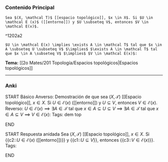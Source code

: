 ### Contenido Principal

```ad-proposition
Sea $(X, \mathcal T)$ [[espacio topológico]], $x \in X$. Si $U \in \mathcal E (x)$ ([[entorno]]) y $U \subseteq V$, entonces $V \in \mathcal E(x)$.
```

^1202a2

```ad-proof
$U \in \mathcal E(x) \implies \exists A \in \mathcal T$ tal que $x \in A \subseteq U \subseteq V$ $\implies$ $\exists A \in \mathcal T$ tal que $x \in A \subseteq V$ $\implies$ $V \in \mathcal E(x)$:
```

**Tema:** [[2o Mates/201 Topología/Espacios topológicos|Espacios topológicos]]

---
### Anki

START
Básico
Anverso: Demostración de que sea $(X, \mathcal T)$ [[Espacio topológico]], $x \in X$. Si $U \in \mathcal E (x)$ ([[entorno]]) y $U \subseteq V$, entonces $V \in \mathcal E(x)$.
Reverso: $U \in \mathcal E(x) \implies \exists A \in \mathcal T$ tal que $x \in A \subseteq U \subseteq V$ $\implies$ $\exists A \in \mathcal T$ tal que $x \in A \subseteq V$ $\implies$ $V \in \mathcal E(x)$:
Tags: dem top
<!--ID: 1727339263766-->
END

START
Respuesta anidada
Sea $(X, \mathcal T)$ [[Espacio topológico]], $x \in X$. Si {{c2::$U \in \mathcal E (x)$ ([[entorno]])}} y {{c1::$U \subseteq V$}}, entonces {{c3::$V \in \mathcal E(x)$}}.
Tags:
<!--ID: 1727339263768-->
END
